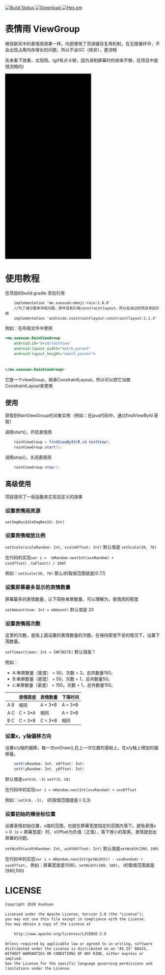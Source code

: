 

[![Build Status](https://github.com/JantHsueh/EmojiRain/workflows/RELEASE_CI/badge.svg)](https://github.com/JantHsueh/EmojiRain/workflows/RELEASE_CI/badge.svg)
[![Download](https://api.bintray.com/packages/jantxue/maven/Emoji-Rain/images/download.svg) ](https://bintray.com/jantxue/maven/Emoji-Rain/_latestVersion)
[![Hex.pm](https://img.shields.io/hexpm/l/plug.svg)](https://www.apache.org/licenses/LICENSE-2.0)

# 表情雨 ViewGroup

微信聊天中的表情雨效果一样。内部使用了资源缓存复用机制，在无限循环中，不会出现占用内存增长的问题，所以不会GC（除非），更流畅

先来看下效果，太阳雨。(gif有点卡顿，因为录制屏幕时的帧率不够，在项目中是很流畅的)

<img src="/gif/rain_sun.gif" width="280px"/>

# 使用教程


在项目的build.gradle 添加引用

```
    implementation 'me.xuexuan:emoji-rain:1.0.0'
	//为了减少版本冲突问题，库中没有引用constraintlayout，所以在自己的项目添加引用
    implementation 'androidx.constraintlayout:constraintlayout:1.1.3'
```



例如：在布局文件中使用

```xml
<me.xuexuan.RainViewGroup
    android:id="@+id/testView"
    android:layout_width="match_parent"
    android:layout_height="match_parent">


</me.xuexuan.RainViewGroup>
```
它是一个viewGroup，继承ConstraintLayout。所以可以把它当做ConstraintLayout来使用



## 使用

获取到RainViewGroup的对象实例（例如：在java代码中，通过findViewById 获取）

调用start()，开启表情雨
```java
    rainViewGroup = findViewById(R.id.testView);
    rainViewGroup.start();
```
调用stop()，关闭表情雨
```java
    rainViewGroup.stop();
```



## 高级使用

项目提供了一些函数来实现自定义的效果

### 设置表情雨资源

`setImgResId(mImgResId: Int)`

### 设置表情缩放比例

`setScale(scaleRandom: Int, scaleOffset: Int)` 默认值是 `setScale(30, 70)`


在代码的实现`var i = （mRandom.nextInt(xxxRandom) + xxxOffset）.toFloat() / 100f`

例如：`setScale(30, 70)` 那么i的取值范围就是[0.7,1)


### 设置屏幕最多显示的表情数量
屏幕最多的表情数量，以下简称单屏数量，可以理解为，表情雨的密度

`setAmount(num: Int = mAmount)` 默认值是 20


### 设置表情雨次数
这里的次数，是指上面设置的表情数量的次数。在保持密度不变的情况下，设置下落数量。


	 
`setTimes(times: Int = INFINITE)` 默认值是 1


例如：
- A:单屏数量（密度） = 50，次数 = 3，总共数量150。
- B:单屏数量（密度） = 50，次数 = 1，总共数量50。
- c:单屏数量（密度） = 150，次数 = 1，总共数量150。



|   | 表情密度  | 表情数量  | 下落时间
| ------------ | ------------ |------------ |------------ |
| A B  | 相同  | A = 3\*B | A = 3\*B
| A C  | C = 3\*A  | 相同 | A = 3\*B
| B C  | C = 3\*B  | C = 3\*B| 相同



### 设置x，y轴偏移方向

设置x/y轴的偏移，每一次onDraw(),在上一次位置的基础上，在x/y轴上增加的偏移量。

```java
    setX(xRandom: Int, xOffset: Int)
    setY(yRandom: Int, yOffset: Int)
```

默认值是`setX(6，-3)` `setY(5，10)`


在代码中的实现`var i = mRandom.nextInt(xxxRandom) + xxxOffset`

例如：`setX(6，-3)`， i的取值范围就是 [-3,3)


### 设置初始的横坐标位置

设置表情初始位置，x值的范围，也就在屏幕宽度指定的范围内落下。避免表情x = 0（x = 屏幕宽度）时，xOffset为负值（正值），落下很小的距离，表情就划出屏幕的问题。

`setWidth(widthRandom: Int, widthOffset: Int)` 默认值是`setWidth(200，100)`

在代码中的实现`var i = mRandom.nextInt(getWidth() - xxxRandom) + xxxOffset`，
例如：屏幕宽度是1080，`setWidth(200，100)`， i的取值范围就是 [980,100)

# LICENSE
````
Copyright 2020 XueXuan

Licensed under the Apache License, Version 2.0 (the "License");
you may not use this file except in compliance with the License.
You may obtain a copy of the License at

    http://www.apache.org/licenses/LICENSE-2.0

Unless required by applicable law or agreed to in writing, software
distributed under the License is distributed on an "AS IS" BASIS,
WITHOUT WARRANTIES OR CONDITIONS OF ANY KIND, either express or implied.
See the License for the specific language governing permissions and
limitations under the License.
````







